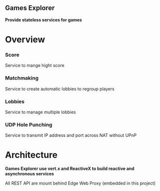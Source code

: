 Games Explorer
------

**Provide stateless services for games**

# Overview

### Score

Service to mange hight score

### Matchmaking

Service to create automatic lobbies to regroup players

### Lobbies

Service to manage multiple lobbies

### UDP Hole Punching

Service to transmit IP address and port across NAT without UPnP

# Architecture

**Games Explorer use vert.x and ReactiveX to build reactive and asynchronous services**

All REST API are mount behind Edge Web Proxy (embedded in this project)
